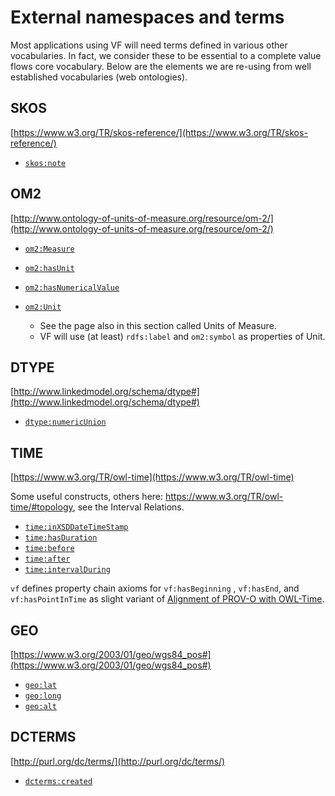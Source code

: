 # External namespaces and terms

Most applications using VF will need terms defined in various other vocabularies.  In fact, we consider these to be essential to a complete value flows core vocabulary.  Below are the elements we are re-using from well established vocabularies (web ontologies).

## SKOS

[https://www.w3.org/TR/skos-reference/](https://www.w3.org/TR/skos-reference/)

* [`skos:note`](https://www.w3.org/TR/skos-reference/#note)

## OM2

[http://www.ontology-of-units-of-measure.org/resource/om-2/](http://www.ontology-of-units-of-measure.org/resource/om-2/)

* [`om2:Measure`](http://www.ontology-of-units-of-measure.org/resource/om-2/Measure)
* [`om2:hasUnit`](http://www.ontology-of-units-of-measure.org/resource/om-2/hasUnit)
* [`om2:hasNumericalValue`](http://www.ontology-of-units-of-measure.org/resource/om-2/hasNumericalValue)


* [`om2:Unit`](http://www.ontology-of-units-of-measure.org/resource/om-2/Unit)
    * See the page also in this section called Units of Measure.
    * VF will use (at least) `rdfs:label` and `om2:symbol` as properties of Unit.

## DTYPE

[http://www.linkedmodel.org/schema/dtype#](http://www.linkedmodel.org/schema/dtype#)

* [`dtype:numericUnion`](http://www.linkedmodel.org/schema/dtype#numericUnion)

## TIME

[https://www.w3.org/TR/owl-time](https://www.w3.org/TR/owl-time)

Some useful constructs, others here: https://www.w3.org/TR/owl-time/#topology, see the Interval Relations.

* [`time:inXSDDateTimeStamp`](https://www.w3.org/TR/owl-time/#time:inXSDDateTimeStamp)
* [`time:hasDuration`](https://www.w3.org/TR/owl-time/#time:hasDuration)
* [`time:before`](https://www.w3.org/TR/owl-time/#time:before)
* [`time:after`](https://www.w3.org/TR/owl-time/#time:after)
* [`time:intervalDuring`](https://www.w3.org/TR/owl-time/#time:intervalDuring)

`vf` defines property chain axioms for `vf:hasBeginning` , `vf:hasEnd`, and `vf:hasPointInTime` as slight variant
of [Alignment of PROV-O with OWL-Time](https://www.w3.org/TR/owl-time/#time-prov).

## GEO

[https://www.w3.org/2003/01/geo/wgs84_pos#](https://www.w3.org/2003/01/geo/wgs84_pos#)

* [`geo:lat`](https://www.w3.org/2003/01/geo/wgs84_pos#lat)
* [`geo:long`](https://www.w3.org/2003/01/geo/wgs84_pos#long)
* [`geo:alt`](https://www.w3.org/2003/01/geo/wgs84_pos#alt)

## DCTERMS

[http://purl.org/dc/terms/](http://purl.org/dc/terms/)

* [`dcterms:created`](http://purl.org/dc/terms/created)
